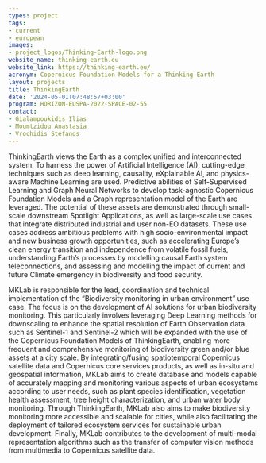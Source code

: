 ```yaml
---
types: project
tags:
- current
- european
images:
- project_logos/Thinking-Earth-logo.png
website_name: thinking-earth.eu
website_link: https://thinking-earth.eu/
acronym: Copernicus Foundation Models for a Thinking Earth
layout: projects
title: ThinkingEarth
date: '2024-05-01T07:48:57+03:00'
program: HORIZON-EUSPA-2022-SPACE-02-55
contact:
- Gialampoukidis Ilias
- Moumtzidou Anastasia
- Vrochidis Stefanos
---
```

<p>
ThinkingEarth views the Earth as a complex unified and interconnected system. To harness the power of Artificial Intelligence (AI), cutting-edge techniques such as deep learning, causality, eXplainable AI, and physics-aware Machine Learning are used. Predictive abilities of Self-Supervised Learning and Graph Neural Networks to develop task-agnostic Copernicus Foundation Models and a Graph representation model of the Earth are leveraged. The potential of these assets are demonstrated through small-scale downstream Spotlight Applications, as well as large-scale use cases that integrate distributed industrial and user non-EO datasets. These use cases address ambitious problems with high socio-environmental impact and new business growth opportunities, such as accelerating Europe’s clean energy transition and independence from volatile fossil fuels, understanding Earth’s processes by modelling causal Earth system teleconnections, and assessing and modelling the impact of current and future Climate emergency in biodiversity and food security.
</p>
<p>
MKLab is responsible for the lead, coordination and technical implementation of the “Biodiversity monitoring in urban environment” use case. The focus is on the development of AI solutions for urban biodiversity monitoring. This particularly involves leveraging Deep Learning methods for downscaling to enhance the spatial resolution of Earth Observation data such as Sentinel-1 and Sentinel-2 which will be expanded with the use of the Copernicus Foundation Models of ThinkingEarth, enabling more frequent and comprehensive monitoring of biodiversity green and/or blue assets at a city scale. By integrating/fusing spatiotemporal Copernicus satellite data and Copernicus core services products, as well as in-situ and geospatial information, MKLab aims to create database and models capable of accurately mapping and monitoring various aspects of urban ecosystems according to user needs, such as plant species identification, vegetation health assessment, tree height characterization, and urban water body monitoring. Through ThinkingEarth, MKLab also aims to make biodiversity monitoring more accessible and scalable for cities, while also facilitating the deployment of tailored ecosystem services for sustainable urban development. Finally, MKLab contributes to the development of multi-modal representation algorithms such as the transfer of computer vision methods from multimedia to Copernicus satellite data.
</p>